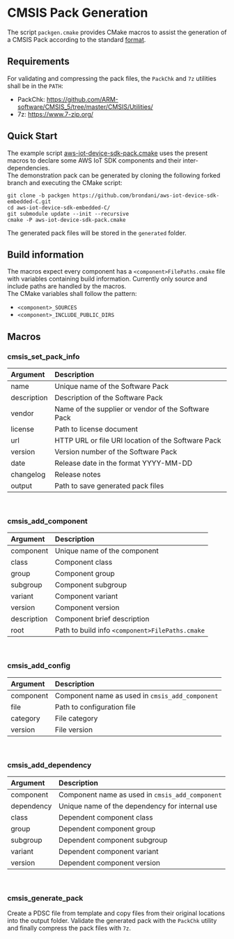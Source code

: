 # CMSIS Pack Generation 

The script `packgen.cmake` provides CMake macros to assist the generation of a CMSIS Pack according to the standard [format](https://www.keil.com/pack/doc/CMSIS/Pack/html/packFormat.html).

## Requirements

For validating and compressing the pack files, the `PackChk` and `7z` utilities shall be in the `PATH`:
- PackChk: https://github.com/ARM-software/CMSIS_5/tree/master/CMSIS/Utilities/
- 7z: https://www.7-zip.org/

## Quick Start
The example script [aws-iot-device-sdk-pack.cmake](https://github.com/brondani/aws-iot-device-sdk-embedded-C/blob/packgen/aws-iot-device-sdk-pack.cmake) uses the present macros to declare some AWS IoT SDK components and their inter-dependencies.
<br />
The demonstration pack can be generated by cloning the following forked branch and executing the CMake script:
```
git clone -b packgen https://github.com/brondani/aws-iot-device-sdk-embedded-C.git
cd aws-iot-device-sdk-embedded-C/
git submodule update --init --recursive
cmake -P aws-iot-device-sdk-pack.cmake
```
The generated pack files will be stored in the `generated` folder.

## Build information
The macros expect every component has a `<component>FilePaths.cmake` file with variables containing build information.
Currently only source and include paths are handled by the macros.
<br />
The CMake variables shall follow the pattern:
- `<component>_SOURCES`
- `<component>_INCLUDE_PUBLIC_DIRS`

## Macros

### cmsis_set_pack_info
| Argument        | Description
|:----------------|:----------------------------------------
| name            | Unique name of the Software Pack
| description     | Description of the Software Pack
| vendor          | Name of the supplier or vendor of the Software Pack
| license         | Path to license document
| url             | HTTP URL or file URI location of the Software Pack
| version         | Version number of the Software Pack
| date            | Release date in the format YYYY-MM-DD
| changelog       | Release notes
| output          | Path to save generated pack files
<br />

### cmsis_add_component
| Argument        | Description
|:----------------|:----------------------------------------
| component       | Unique name of the component
| class           | Component class
| group           | Component group
| subgroup        | Component subgroup
| variant         | Component variant
| version         | Component version
| description     | Component brief description
| root            | Path to build info `<component>FilePaths.cmake`
<br />

### cmsis_add_config
| Argument        | Description
|:----------------|:----------------------------------------
| component       | Component name as used in `cmsis_add_component`
| file            | Path to configuration file
| category        | File category
| version         | File version
<br />

### cmsis_add_dependency
| Argument        | Description
|:----------------|:----------------------------------------
| component       | Component name as used in `cmsis_add_component`
| dependency      | Unique name of the dependency for internal use
| class           | Dependent component class
| group           | Dependent component group
| subgroup        | Dependent component subgroup
| variant         | Dependent component variant
| version         | Dependent component version
<br />

### cmsis_generate_pack
Create a PDSC file from template and copy files from their original locations into the output folder.
Validate the generated pack with the `PackChk` utility and finally compress the pack files with `7z`. 
